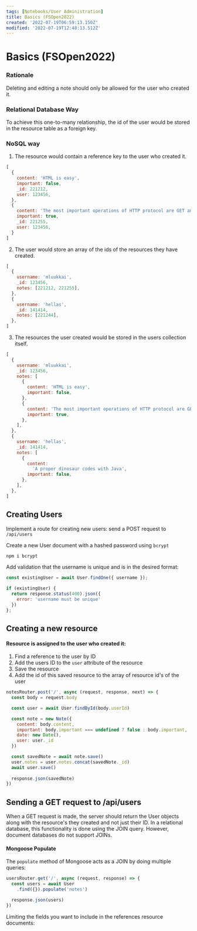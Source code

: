 ```yaml
---
tags: [Notebooks/User Administration]
title: Basics (FSOpen2022)
created: '2022-07-19T06:59:13.150Z'
modified: '2022-07-19T12:48:13.512Z'
---
```


# Basics (FSOpen2022) 

### Rationale
Deleting and editing a note should only be allowed for the user who created it.

### Relational Database Way
To achieve this one-to-many relationship, the id of the user would be stored in the resource table as a foreign key.

### NoSQL way
1. The resource would contain a reference key to the user who created it. 
```js
[
  {
    content: 'HTML is easy',
    important: false,
    _id: 221212,
    user: 123456,
  },
  {
    content: 'The most important operations of HTTP protocol are GET and POST',
    important: true,
    _id: 221255,
    user: 123456,
  }
]
```

2. The user would store an array of the ids of the resources they have created.
```js
[
  {
    username: 'mluukkai',
    _id: 123456,
    notes: [221212, 221255],
  },
  {
    username: 'hellas',
    _id: 141414,
    notes: [221244],
  },
]
```

3. The resources the user created would be stored in the users collection itself.
```js
[
  {
    username: 'mluukkai',
    _id: 123456,
    notes: [
      {
        content: 'HTML is easy',
        important: false,
      },
      {
        content: 'The most important operations of HTTP protocol are GET and POST',
        important: true,
      },
    ],
  },
  {
    username: 'hellas',
    _id: 141414,
    notes: [
      {
        content:
          'A proper dinosaur codes with Java',
        important: false,
      },
    ],
  },
]
```

## Creating Users

Implement a route for creating new users:
send a POST request to `/api/users`

Create a new User document with a hashed password using `bcrypt`
```bash
npm i bcrypt
```

Add validation that the username is unique and is in the desired format:
```js
const existingUser = await User.findOne({ username });

if (existingUser) {
  return response.status(400).json({
    error: 'username must be unique'
  })
};
```

## Creating a new resource

#### Resource is assigned to the user who created it:

1. Find a reference to the user by ID
2. Add the users ID to the `user` attribute of the resource
3. Save the resource
4. Add the id of this saved resource to the array of resource id's of the user 


```js
notesRouter.post('/', async (request, response, next) => {
  const body = request.body

  const user = await User.findById(body.userId)

  const note = new Note({
    content: body.content,
    important: body.important === undefined ? false : body.important,
    date: new Date(),
    user: user._id
  })

  const savedNote = await note.save()
  user.notes = user.notes.concat(savedNote._id)
  await user.save()
  
  response.json(savedNote)
})
```

## Sending a GET request to /api/users

When a GET request is made, the server should return the User objects along with the resource's they created and not just their ID. In a relational database, this functionality is done using the JOIN query. However, document databases do not support JOINs. 

#### Mongoose Populate

The `populate` method of Mongoose acts as a JOIN by doing multiple queries:
```js
usersRouter.get('/', async (request, response) => {
  const users = await User
    .find({}).populate('notes')

  response.json(users)
})
```

Limiting the fields you want to include in the references resource documents: 



